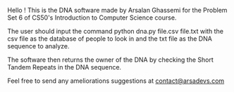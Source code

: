 Hello ! This is the DNA software made by Arsalan Ghassemi for the Problem Set 6 of CS50's Introduction to Computer Science course.

The user should input the command python dna.py file.csv file.txt with the csv file as the database of people to look in and the txt file as the DNA sequence to analyze.

The software then returns the owner of the DNA by checking the Short Tandem Repeats in the DNA sequence.

Feel free to send any ameliorations suggestions at contact@arsadevs.com